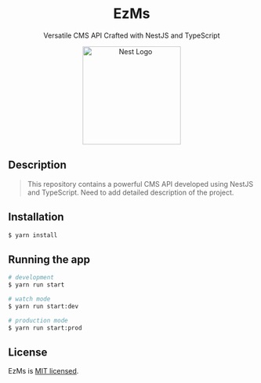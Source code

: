 <div align="center">
<h1> EzMs </h1>
<p> Versatile CMS API Crafted with NestJS and TypeScript </p>
<p>
  <a href="https://nestjs.com/" target="blank"><img src="https://nestjs.com/img/logo-small.svg" width="200" alt="Nest Logo" /></a>
</p>
  
</div>

## Description
> This repository contains a powerful CMS API developed using NestJS and TypeScript. Need to add detailed description of the project.

## Installation

```bash
$ yarn install
```

## Running the app

```bash
# development
$ yarn run start

# watch mode
$ yarn run start:dev

# production mode
$ yarn run start:prod
```

## License

EzMs is [MIT licensed](LICENSE).
